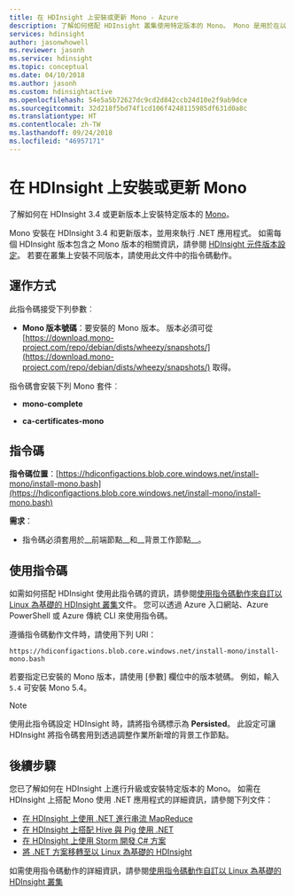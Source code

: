 ```yaml
---
title: 在 HDInsight 上安裝或更新 Mono - Azure
description: 了解如何搭配 HDInsight 叢集使用特定版本的 Mono。 Mono 是用於在以 Linux 為基礎的 HDInsight 叢集上執行 .NET 應用程式。
services: hdinsight
author: jasonwhowell
ms.reviewer: jasonh
ms.service: hdinsight
ms.topic: conceptual
ms.date: 04/10/2018
ms.author: jasonh
ms.custom: hdinsightactive
ms.openlocfilehash: 54e5a5b72627dc9cd2d842ccb24d10e2f9ab9dce
ms.sourcegitcommit: 32d218f5bd74f1cd106f4248115985df631d0a8c
ms.translationtype: HT
ms.contentlocale: zh-TW
ms.lasthandoff: 09/24/2018
ms.locfileid: "46957171"
---
```

# <a name="install-or-update-mono-on-hdinsight"></a>在 HDInsight 上安裝或更新 Mono

了解如何在 HDInsight 3.4 或更新版本上安裝特定版本的 [Mono](https://www.mono-project.com)。

Mono 安裝在 HDInsight 3.4 和更新版本，並用來執行 .NET 應用程式。 如需每個 HDInsight 版本包含之 Mono 版本的相關資訊，請參閱 [HDInsight 元件版本設定](hdinsight-component-versioning.md)。 若要在叢集上安裝不同版本，請使用此文件中的指令碼動作。 

## <a name="how-it-works"></a>運作方式

此指令碼接受下列參數︰

* __Mono 版本號碼__：要安裝的 Mono 版本。 版本必須可從 [https://download.mono-project.com/repo/debian/dists/wheezy/snapshots/](https://download.mono-project.com/repo/debian/dists/wheezy/snapshots/) 取得。

指令碼會安裝下列 Mono 套件︰

* __mono-complete__

* __ca-certificates-mono__

## <a name="the-script"></a>指令碼

__指令碼位置__：[https://hdiconfigactions.blob.core.windows.net/install-mono/install-mono.bash](https://hdiconfigactions.blob.core.windows.net/install-mono/install-mono.bash)

__需求__：

* 指令碼必須套用於__前端節點__和__背景工作節點__。

## <a name="to-use-the-script"></a>使用指令碼

如需如何搭配 HDInsight 使用此指令碼的資訊，請參閱[使用指令碼動作來自訂以 Linux 為基礎的 HDInsight 叢集](hdinsight-hadoop-customize-cluster-linux.md#apply-a-script-action-to-a-running-cluster)文件。 您可以透過 Azure 入口網站、Azure PowerShell 或 Azure 傳統 CLI 來使用指令碼。

遵循指令碼動作文件時，請使用下列 URI：

    https://hdiconfigactions.blob.core.windows.net/install-mono/install-mono.bash

若要指定已安裝的 Mono 版本，請使用 [參數] 欄位中的版本號碼。 例如，輸入 `5.4` 可安裝 Mono 5.4。

> [!NOTE]
> 使用此指令碼設定 HDInsight 時，請將指令碼標示為 __Persisted__。 此設定可讓 HDInsight 將指令碼套用到透過調整作業所新增的背景工作節點。

## <a name="next-steps"></a>後續步驟

您已了解如何在 HDInsight 上進行升級或安裝特定版本的 Mono。 如需在 HDInsight 上搭配 Mono 使用 .NET 應用程式的詳細資訊，請參閱下列文件：

* [在 HDInsight 上使用 .NET 進行串流 MapReduce](hadoop/apache-hadoop-dotnet-csharp-mapreduce-streaming.md)
* [在 HDInsight 上搭配 Hive 與 Pig 使用 .NET](hadoop/apache-hadoop-hive-pig-udf-dotnet-csharp.md)
* [在 HDInsight 上使用 Storm 開發 C# 方案](storm/apache-storm-develop-csharp-visual-studio-topology.md)
* [將 .NET 方案移轉至以 Linux 為基礎的 HDInsight](hdinsight-hadoop-migrate-dotnet-to-linux.md)

如需使用指令碼動作的詳細資訊，請參閱[使用指令碼動作自訂以 Linux 為基礎的 HDInsight 叢集](hdinsight-hadoop-customize-cluster-linux.md)
